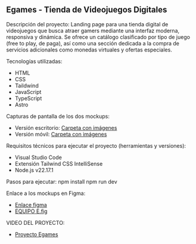
Egames - Tienda de Videojuegos Digitales
----------------------------------------
Descripción del proyecto:
Landing page para una tienda digital de videojuegos 
que busca atraer gamers mediante una interfaz moderna, 
responsiva y dinámica. 
Se ofrece un catálogo clasificado por tipo de juego (free to play, de paga), 
así como una sección dedicada a la compra de servicios 
adicionales como monedas virtuales y ofertas especiales.

Tecnologías utilizadas:
- HTML
- CSS
- Taildwind
- JavaScript
- TypeScript
- Astro

Capturas de pantalla de los dos mockups:
- Versión escritorio: [Carpeta con imágenes](/src/vista-escritorio)
- Versión móvil: [Carpeta con imágenes](/src/vista-movil)

Requisitos técnicos para ejecutar el proyecto (herramientas y versiones):
- Visual Studio Code
- Extensión Tailwind CSS IntelliSense
- Node.js v22.17.1

Pasos para ejecutar:
npm install npm run dev

Enlace a los mockups en Figma:  
- [Enlace figma](https://www.figma.com/design/0LWavQHkOgmEXNCnTJCK13/EQUIPO-E?node-id=1-7411&t=65xHymwuuNwYrmlJ-0)
- [EQUIPO E.fig](https://drive.google.com/file/d/1fjfpnGGFRueeruLaBKd3bZ0MNXseKEry/view?usp=sharing)

VIDEO DEL PROYECTO:
- [Proyecto Egames](https://utpedupe-my.sharepoint.com/:v:/g/personal/u23259582_utp_edu_pe/Ed3LmddI1WdInyGLk0ZpM7QB3N3Q6YhPSBtSrcuuKZL6Rg?nav=eyJyZWZlcnJhbEluZm8iOnsicmVmZXJyYWxBcHAiOiJPbmVEcml2ZUZvckJ1c2luZXNzIiwicmVmZXJyYWxBcHBQbGF0Zm9ybSI6IldlYiIsInJlZmVycmFsTW9kZSI6InZpZXciLCJyZWZlcnJhbFZpZXciOiJNeUZpbGVzTGlua0NvcHkifX0&e=tVbWxC)
